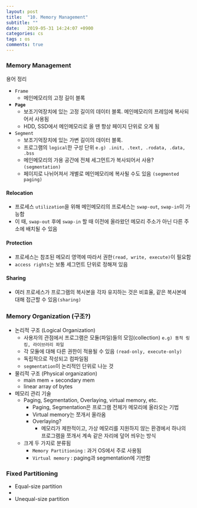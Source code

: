 ```yaml
---
layout: post
title:  "10. Memory Management"
subtitle: ""
date:   2019-05-31 14:24:07 +0900
categories: cs
tags : os
comments: true
---
```


### Memory Management

용어 정리
- `Frame` 
  - 메인메모리의 고정 길이 블록
- **`Page`** 
  - 보조기억장치에 있는 고정 길이의 데이터 블록. 메인메모리의 프레임에 복사되어서 사용됨
  - HDD, SSD에서 메인메모리로 올 땐 항상 페이지 단위로 오게 됨
- `Segment` 
  - 보조기억장치에 있는 가변 길이의 데이터 블록.
  - 프로그램의 `logical`한 구성 단위 `e.g) .init, .text, .rodata, .data, .bss`
  - 메인메모리의 가용 공간에 전체 세그먼트가 복사되어서 사용? `(segmentation)`
  - 페이지로 나뉘어져서 개별로 메인메모리에 복사될 수도 있음 `(segmented paging)`
  

#### Relocation
- 프로세스 `utilization`을 위해 메인메모리의 프로세스는 `swap-out`, `swap-in`이 가능함
- 이 때, `swap-out` 후에 `swap-in` 할 때 이전에 올라왔던 메모리 주소가 아닌 다른 주소에 배치될 수 있음

#### Protection
- 프로세스는 참조된 메모리 영역에 따라서 권한`(read, write, execute)`이 필요함
- `access rights`는 보통 세그먼트 단위로 정해져 있음
  
#### Sharing
- 여러 프로세스가 프로그램의 복사본을 각자 유지하는 것은 비효율, 같은 복사본에 대해 접근할 수 있음`(sharing)`

### Memory Organization (구조?)
- 논리적 구조 (Logical Organization)
  - 사용자의 관점에서 프로그램은 모듈(파일)들의 모임(collection) `e.g) 동적 링킹, 라이브러리 파일`
  - 각 모듈에 대해 다른 권한이 적용될 수 있음 `(read-only, execute-only)`
  - 독립적으로 작성되고 컴파일됨
  - `segmentation`이 논리적인 단위로 나눈 것
- 물리적 구조 (Physical organization)
  - main mem + secondary mem
  - linear array of bytes
- 메모리 관리 기술
  - Paging, Segmentation, Overlaying, virtual memory, etc.
    - Paging, Segmentation은 프로그램 전체가 메모리에 올라오는 기법
    - Virtual memory는 쪼개서 올라옴
    - Overlaying?
      - 메모리가 제한적이고, 가상 메모리를 지원하지 않는 환경에서 하나의 프로그램을 쪼개서 계속 같은 자리에 덮어 씌우는 방식
  - 크게 두 가지로 분류됨
    - `Memory Partitioning` : 과거 OS에서 주로 사용됨
    - `Virtual memory` : paging과 segmentation에 기반함

### Fixed Partitioning
  - Equal-size partition
  - 
  - Unequal-size partition

